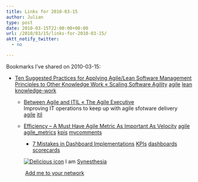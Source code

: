 ```yaml
---
title: Links for 2010-03-15
author: Julian
type: post
date: 2010-03-15T22:00:00+00:00
url: /2010/03/15/links-for-2010-03-15/
aktt_notify_twitter:
  - no

---
```

Bookmarks I&#8217;ve shared on 2010-03-15:

  * [Ten Suggested Practices for Applying Agile/Lean Software Management Principles to Other Knowledge Work &laquo; Scaling Software Agility][1] 
    [agile][2] [lean][3] [knowledge-work][4] </li> 
    
      * [Between Agile and ITIL &laquo; The Agile Executive][5]  
        Improving IT operations to keep up with agile sfotware delivery  
        [agile][2] [itil][6] 
      * [Efficiency &#8211; A Must Have Agile Metric As Important As Velocity][7] 
        [agile][2] [agile_metrics][8] [kpis][9] [mycomments][10] </li> 
        
          * [7 Mistakes in Dashboard Implementations][11] 
            [KPIs][12] [dashboards][13] [scorecards][14] </li> </ul> 
            
            <p class="deliciouslink">
              <a href="http://del.icio.us/synesthesia" title="See all my bookmarks on del.icio.us"><img src="https://www.synesthesia.co.uk/images/deliciousicon.jpg" alt="Delicious icon" /></a>&nbsp;I am <a href="http://del.icio.us/synesthesia" title="See all my bookmarks on del.icio.us">Synesthesia</a>
            </p>
            
            <p class="deliciouslink">
              <a href="http://del.icio.us/network?add=synesthesia" title="Add me to your del.icio.us network"><img src="https://www.synesthesia.co.uk/images/add.gif" alt="" /></a>&nbsp;<a href="http://del.icio.us/network?add=synesthesia" title="Add me to your del.icio.us network">Add me to your network</a>
            </p>

 [1]: http://scalingsoftwareagility.wordpress.com/2009/07/01/ten-suggested-practices-for-applying-agilelean-software-management-principles-to-other-knowledge-work
 [2]: http://delicious.com/synesthesia/agile
 [3]: http://delicious.com/synesthesia/lean
 [4]: http://delicious.com/synesthesia/knowledge-work
 [5]: http://theagileexecutive.com/2009/07/07/between-agile-and-itil
 [6]: http://delicious.com/synesthesia/itil
 [7]: http://grantjoung.blogspot.com/2009/07/efficiency-must-have-agile-metric-as.html
 [8]: http://delicious.com/synesthesia/agile_metrics
 [9]: http://delicious.com/synesthesia/kpis
 [10]: http://delicious.com/synesthesia/mycomments
 [11]: http://bpmmag.net/mag/7-mistakes-dashboard-implementations-0603
 [12]: http://delicious.com/synesthesia/KPIs
 [13]: http://delicious.com/synesthesia/dashboards
 [14]: http://delicious.com/synesthesia/scorecards